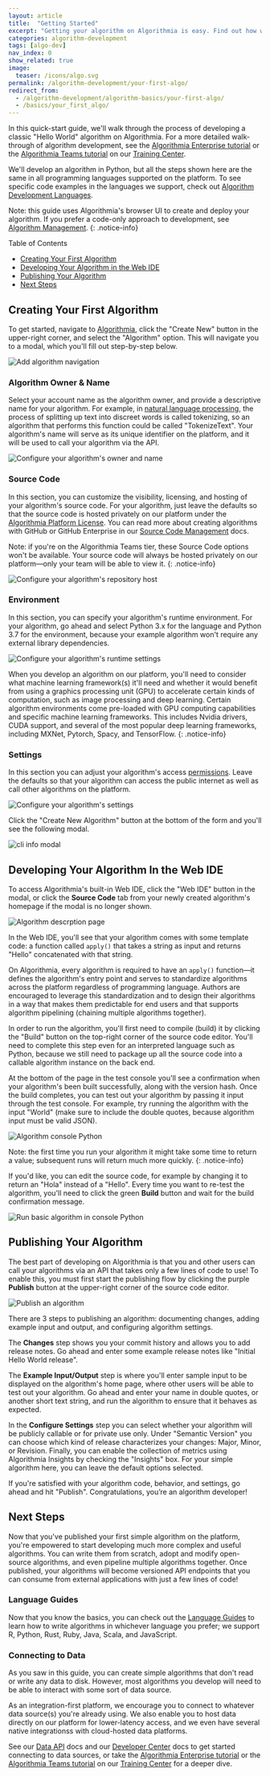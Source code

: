 ```yaml
---
layout: article
title:  "Getting Started"
excerpt: "Getting your algorithm on Algorithmia is easy. Find out how with this tutorial."
categories: algorithm-development
tags: [algo-dev]
nav_index: 0
show_related: true
image:
  teaser: /icons/algo.svg
permalink: /algorithm-development/your-first-algo/
redirect_from:
  - /algorithm-development/algorithm-basics/your-first-algo/
  - /basics/your_first_algo/
---
```

In this quick-start guide, we'll walk through the process of developing a classic "Hello World" algorithm on Algorithmia. For a more detailed walk-through of algorithm development, see the [Algorithmia Enterprise tutorial](https://training.algorithmia.com/developing-python-algorithms-in-the-web-ide) or the [Algorithmia Teams tutorial](https://training.algorithmia.com/path/teams-20-2-data-scientist/teams-20-2-developing-python-algorithms-in-the-web-ide) on our [Training Center](https://training.algorithmia.com).

We'll develop an algorithm in Python, but all the steps shown here are the same in all programming languages supported on the platform. To see specific code examples in the languages we support, check out <a href="{{site.baseurl}}/algorithm-development/languages">Algorithm Development Languages</a>.

Note: this guide uses Algorithmia's browser UI to create and deploy your algorithm. If you prefer a code-only approach to development, see [Algorithm Management]({{site.baseurl}}/algorithm-development/algorithm-management).
{: .notice-info}

Table of Contents

* [Creating Your First Algorithm](#creating-your-first-algorithm)
* [Developing Your Algorithm in the Web IDE](#developing-your-algorithm-in-the-web-ide)
* [Publishing Your Algorithm](#publishing-your-algorithm)
* [Next Steps](#next-steps)

## Creating Your First Algorithm

To get started, navigate to [Algorithmia](/), click the "Create New" button in the upper-right corner, and select the "Algorithm" option. This will navigate you to a modal, which you'll fill out step-by-step below.

<img src="{{site.cdnurl}}{{site.baseurl}}/images/post_images/algo_dev_lang/add_algorithm.png" alt="Add algorithm navigation" class="screenshot img-sm">

### Algorithm Owner & Name

Select your account name as the algorithm owner, and provide a descriptive name for your algorithm. For example, in <a href="https://algorithmia.com/blog/introduction-natural-language-processing-nlp" target="_blank">natural language processing</a>, the process of splitting up text into discreet words is called tokenizing, so an algorithm that performs this function could be called "TokenizeText". Your algorithm's name will serve as its unique identifier on the platform, and it will be used to call your algorithm via the API.

<img src="{{site.cdnurl}}{{site.baseurl}}/images/post_images/algo_dev_lang/create_algorithm_algo_details.png" alt="Configure your algorithm's owner and name" class="screenshot img-sm">

### Source Code

In this section, you can customize the visibility, licensing, and hosting of your algorithm's source code. For your algorithm, just leave the defaults so that the source code is hosted privately on our platform under the [Algorithmia Platform License](https://algorithmia.com/api_dev_terms). You can read more about creating algorithms with GitHub or GitHub Enterprise in our [Source Code Management](/developers/algorithm-development/source-code-management/) docs.

Note: if you're on the Algorithmia Teams tier, these Source Code options won't be available. Your source code will always be hosted privately on our platform—only your team will be able to view it.
{: .notice-info}

<img src="{{site.cdnurl}}{{site.baseurl}}/images/post_images/algo_dev_lang/create_algorithm_source_code_internal.png" alt="Configure your algorithm's repository host" class="screenshot img-sm">

### Environment

In this section, you can specify your algorithm's runtime environment. For your algorithm, go ahead and select Python 3.x for the language and Python 3.7 for the environment, because your example algorithm won't require any external library dependencies.

<img src="{{site.cdnurl}}{{site.baseurl}}/images/post_images/algo_dev_lang/create_algorithm_runtime_env.png" alt="Configure your algorithm's runtime settings" class="screenshot img-sm">

When you develop an algorithm on our platform, you'll need to consider what machine learning framework(s) it'll need and whether it would benefit from using a graphics processing unit (GPU) to accelerate certain kinds of computation, such as image processing and deep learning. Certain algorithm environments come pre-loaded with GPU computing capabilities and specific machine learning frameworks. This includes Nvidia drivers, CUDA support, and several of the most popular deep learning frameworks, including MXNet, Pytorch, Spacy, and TensorFlow.
{: .notice-info}

### Settings

In this section you can adjust your algorithm's access [permissions]({{site.baseurl}}/basics/permissions). Leave the defaults so that your algorithm can access the public internet as well as call other algorithms on the platform.

<img src="{{site.cdnurl}}{{site.baseurl}}/images/post_images/algo_dev_lang/create_algorithm_settings.png" alt="Configure your algorithm's settings" class="screenshot img-sm">

Click the "Create New Algorithm" button at the bottom of the form and you'll see the following modal.

<img src="{{site.cdnurl}}{{site.baseurl}}/images/post_images/algo_dev_lang/create-algo-cli.png" alt="cli info modal" class="screenshot img-md">

## Developing Your Algorithm In the Web IDE

To access Algorithmia's built-in Web IDE, click the "Web IDE" button in the modal, or click the **Source Code** tab from your newly created algorithm's homepage if the modal is no longer shown.

<img src="{{site.cdnurl}}{{site.baseurl}}/images/post_images/algo_dev_lang/generic_algorithm_description.png" alt="Algorithm descrption page" class="screenshot img-md">

In the Web IDE, you'll see that your algorithm comes with some template code: a function called `apply()` that takes a string as input and returns "Hello" concatenated with that string.

On Algorithmia, every algorithm is required to have an `apply()` function—it defines the algorithm's entry point and serves to standardize algorithms across the platform regardless of programming language. Authors are encouraged to leverage this standardization and to design their algorithms in a way that makes them predictable for end users and that supports algorithm pipelining (chaining multiple algorithms together).

In order to run the algorithm, you'll first need to compile (build) it by clicking the "Build" button on the top-right corner of the source code editor. You'll need to complete this step even for an interpreted language such as Python, because we still need to package up all the source code into a callable algorithm instance on the back end.

At the bottom of the page in the test console you'll see a confirmation when your algorithm's been built successfully, along with the version hash. Once the build completes, you can test out your algorithm by passing it input through the test console. For example, try running the algorithm with the input "World" (make sure to include the double quotes, because algorithm input must be valid JSON).

<img src="{{site.cdnurl}}{{site.baseurl}}/images/post_images/algo_dev_lang/algorithm_console_python.png" alt="Algorithm console Python" class="screenshot">

Note: the first time you run your algorithm it might take some time to return a value; subsequent runs will return much more quickly.
{: .notice-info}

If you'd like, you can edit the source code, for example by changing it to return an "Hola" instead of a "Hello". Every time you want to re-test the algorithm, you'll need to click the green **Build** button and wait for the build confirmation message.

<img src="{{site.cdnurl}}{{site.baseurl}}/images/post_images/algo_dev_lang/compile_test_algorithm_python.png" alt="Run basic algorithm in console Python" class="screenshot">

## Publishing Your Algorithm

The best part of developing on Algorithmia is that you and other users can call your algorithms via an API that takes only a few lines of code to use! To enable this, you must first start the publishing flow by clicking the purple **Publish** button at the upper-right corner of the source code editor.

<img src="{{site.cdnurl}}{{site.baseurl}}/images/post_images/algo_dev_lang/publish_algorithm.png" alt="Publish an algorithm" class="screenshot img-sm">

There are 3 steps to publishing an algorithm: documenting changes, adding example input and output, and configuring algorithm settings.

The **Changes** step shows you your commit history and allows you to add release notes. Go ahead and enter some example release notes like "Initial Hello World release".

The **Example Input/Output** step is where you'll enter sample input to be displayed on the algorithm's home page, where other users will be able to test out your algorithm. Go ahead and enter your name in double quotes, or another short text string, and run the algorithm to ensure that it behaves as expected.

In the **Configure Settings** step you can select whether your algorithm will be publicly callable or for private use only. Under "Semantic Version" you can choose which kind of release characterizes your changes: Major, Minor, or Revision. Finally, you can enable the collection of metrics using Algorithmia Insights by checking the "Insights" box. For your simple algorithm here, you can leave the default options selected.

If you're satisfied with your algorithm code, behavior, and settings, go ahead and hit "Publish". Congratulations, you’re an algorithm developer!

## Next Steps

Now that you've published your first simple algorithm on the platform, you're empowered to start developing much more complex and useful algorithms. You can write them from scratch, adopt and modify open-source algorithms, and even pipeline multiple algorithms together. Once published, your algorithms will become versioned API endpoints that you can consume from external applications with just a few lines of code!

### Language Guides

Now that you know the basics, you can check out the <a href="{{site.baseurl}}/algorithm-development/languages">Language Guides</a> to learn how to write algorithms in whichever language you prefer; we support R, Python, Rust, Ruby, Java, Scala, and JavaScript.

### Connecting to Data

As you saw in this guide, you can create simple algorithms that don't read or write any data to disk. However, most algorithms you develop will need to be able to interact with some sort of data source.

As an integration-first platform, we encourage you to connect to whatever data source(s) you're already using. We also enable you to host data directly on our platform for lower-latency access, and we even have several native integrationss with cloud-hosted data platforms.

See our <a href="http://docs.algorithmia.com/#data">Data API</a> docs and our <a href="{{site.baseurl}}/data">Developer Center</a> docs to get started connecting to data sources, or take the [Algorithmia Enterprise tutorial](https://training.algorithmia.com/using-data-sources) or the [Algorithmia Teams tutorial](https://training.algorithmia.com/path/teams-20-2-data-scientist/teams-20-2-using-data-sources) on our [Training Center](https://training.algorithmia.com) for a deeper dive.
